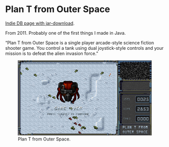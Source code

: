 # Plan T from Outer Space
[Indie DB page with jar-download](http://www.indiedb.com/games/plan-t-from-outer-space).

From 2011. Probably one of the first things I made in Java.

&ldquo;Plan T from Outer Space is a single player arcade-style science fiction shooter game. You control a tank using dual joystick-style controls and your mission is to defeat the alien invasion force.&rdquo;

<figure>
<img src="../../images/ptfos.png" alt="Plan T from Outer Space" />
<figcaption>Plan T from Outer Space.</figcaption>
</figure>